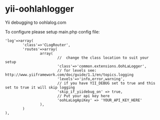 yii-oohlahlogger
=================

Yii debugging to oohlalog.com

To configure please setup main.php config file:

	'log'=>array(
			'class'=>'CLogRouter',
			'routes'=>array(
					array(
							//  change the class location to suit your setup
							'class'=>'common.extensions.OohLaLogger',
							// for levels see: http://www.yiiframework.com/doc/guide/1.1/en/topics.logging
							'levels'=>'info,error,warning',
							// if you have YII_DEBUG set to true and this set to true it will skip logging
							'skip_if_yiidebug_on' => true,
							// Put your api key here
							'oohLaLogApiKey' => 'YOUR_API_KEY_HERE'
					),
			)
	),